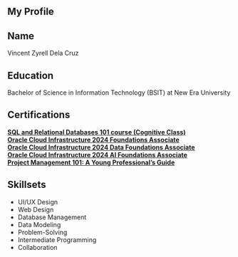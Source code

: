 ## My Profile
## Name
Vincent Zyrell Dela Cruz
## Education
Bachelor of Science in Information Technology (BSIT) at New Era University
## Certifications
<strong><a href="https://courses.cognitiveclass.ai/certificates/a6d46e979d324b75a1b24586b1a4589c#">SQL and Relational Databases 101 course (Cognitive Class)</a></strong><br>
<strong><a href="https://catalog-education.oracle.com/ords/certview/sharebadge?id=F1A130E8C90FAB2D3B29A93D328E32D9383C32F39D1C9B55143A1E17EBC404F6&fbclid=IwY2xjawG-x2pleHRuA2FlbQIxMQABHS2z3dqoW4rIhCcvKcy8gmrA04LnQmAUZv5GLd0afD3K8A3_G87tr-1IMQ_aem_gHArRLjMNzKr3VI9Jsp1Kw">Oracle Cloud Infrastructure 2024 Foundations Associate</a></strong><br>
<strong><a href="https://catalog-education.oracle.com/ords/certview/sharebadge?id=F1A130E8C90FAB2D3B29A93D328E32D935A386C7153BE606C614C29CBF211117&fbclid=IwY2xjawHGpYhleHRuA2FlbQIxMQABHYm3Ac4Y_llt4MSKmF0k7uiDyVxJqlH5KVMKsGVQYYyCKB-Ux2sMxXd1Tw_aem_1MhzN_7T93VF7UqRV66TWw">Oracle Cloud Infrastructure 2024 Data Foundations Associate</a></strong><br>
<strong><a href="https://catalog-education.oracle.com/ords/certview/sharebadge?id=3FCCA5D1033559BFE62E2E3703B8A68C7E6CBEAFEB7C70B0DD1CEF4A97ECE04B&fbclid=IwY2xjawHGpPNleHRuA2FlbQIxMQABHXmu5XaXOY3BgW2UtwzZiPINwPy-XtpS7ov_5N7oWCPlcbbmwol_vueWqQ_aem_-ML9-e4DFsQIvXIJsykERA">Oracle Cloud Infrastructure 2024 AI Foundations Associate</a></strong><br>
<strong><a href="https://drive.google.com/file/d/1deIDm87tW8pgScGNS87_joWhYHqRxXXN/view?usp=sharing">Project Management 101: A Young Professional’s Guide</a></strong><br>
## Skillsets
<ul>
  <li>UI/UX Design</li>
  <li>Web Design</li>
  <li>Database Management</li>
  <li>Data Modeling</li>
  <li>Problem-Solving</li>
  <li>Intermediate Programming</li>
  <li>Collaboration</li>
</ul>
